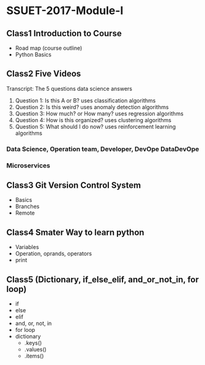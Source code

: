 # SSUET-2017-Module-I

## Class1 Introduction to Course
- Road map (course outline)
- Python Basics
## Class2 Five Videos
Transcript: The 5 questions data science answers
1. Question 1: Is this A or B? uses classification algorithms
2. Question 2: Is this weird? uses anomaly detection algorithms
3. Question 3: How much? or How many? uses regression algorithms
4. Question 4: How is this organized? uses clustering algorithms
5. Question 5: What should I do now? uses reinforcement learning algorithms
### Data Science, Operation team, Developer, DevOpe DataDevOpe
### Microservices
## Class3 Git Version Control System
- Basics
- Branches
- Remote
## Class4 Smater Way to learn python
- Variables
- Operation, oprands, operators
- print
## Class5 (Dictionary, if_else_elif, and_or_not_in, for loop)
- if
- else
- elif
- and, or, not, in
- for loop
- dictionary
	- .keys()
	- .values()
	- .items()